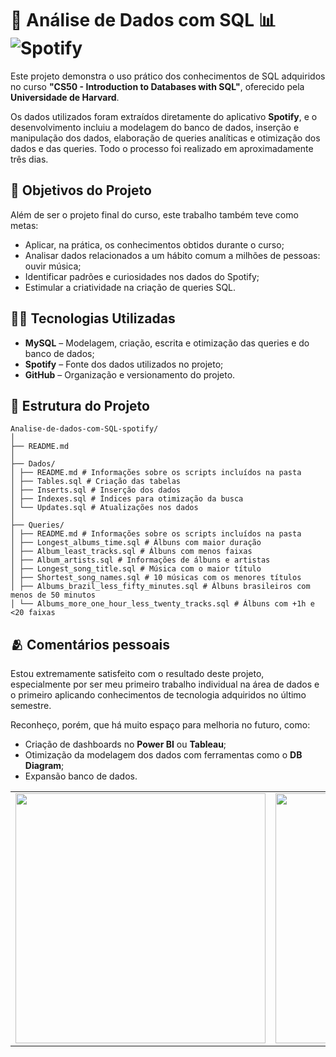# 🎵 Análise de Dados com SQL 📊 ![Spotify](https://img.shields.io/badge/Spotify-1ED760?&style=for-the-badge&logo=spotify&logoColor=white)

Este projeto demonstra o uso prático dos conhecimentos de SQL adquiridos no curso **"CS50 - Introduction to Databases with SQL"**, oferecido pela **Universidade de Harvard**. 

Os dados utilizados foram extraídos diretamente do aplicativo **Spotify**, e o desenvolvimento incluiu a modelagem do banco de dados, inserção e manipulação dos dados, elaboração de queries analíticas e otimização dos dados e das queries. Todo o processo foi realizado em aproximadamente três dias.


## 🎯 Objetivos do Projeto

Além de ser o projeto final do curso, este trabalho também teve como metas:

- Aplicar, na prática, os conhecimentos obtidos durante o curso;
- Analisar dados relacionados a um hábito comum a milhões de pessoas: ouvir música;
- Identificar padrões e curiosidades nos dados do Spotify;
- Estimular a criatividade na criação de queries SQL.


## 👨‍💻 Tecnologias Utilizadas

- **MySQL** – Modelagem, criação, escrita e otimização das queries e do banco de dados;
- **Spotify** – Fonte dos dados utilizados no projeto;
- **GitHub** – Organização e versionamento do projeto.


## 💼 Estrutura do Projeto


```
Analise-de-dados-com-SQL-spotify/
│
├── README.md
│
├── Dados/
│ ├── README.md # Informações sobre os scripts incluídos na pasta
│ ├── Tables.sql # Criação das tabelas
│ ├── Inserts.sql # Inserção dos dados
│ ├── Indexes.sql # Índices para otimização da busca
│ └── Updates.sql # Atualizações nos dados
│
├── Queries/
│ ├── README.md # Informações sobre os scripts incluídos na pasta
│ ├── Longest_albums_time.sql # Álbuns com maior duração
│ ├── Album_least_tracks.sql # Álbuns com menos faixas
│ ├── Album_artists.sql # Informações de álbuns e artistas
│ ├── Longest_song_title.sql # Música com o maior título
│ ├── Shortest_song_names.sql # 10 músicas com os menores títulos
│ ├── Albums_brazil_less_fifty_minutes.sql # Álbuns brasileiros com menos de 50 minutos
│ └── Albums_more_one_hour_less_twenty_tracks.sql # Álbuns com +1h e <20 faixas
```

## 🫂 Comentários pessoais
Estou extremamente satisfeito com o resultado deste projeto, especialmente por ser meu primeiro trabalho individual na área de dados e o primeiro aplicando conhecimentos de tecnologia adquiridos no último semestre.

Reconheço, porém, que há muito espaço para melhoria no futuro, como:

- Criação de dashboards no **Power BI** ou **Tableau**;
- Otimização da modelagem dos dados com ferramentas como o **DB Diagram**;
- Expansão banco de dados.

<div align="center">
<table>
  <tr>
    <td align="left">
        <img src="https://media.giphy.com/media/v1.Y2lkPTc5MGI3NjExbzN1bzVqY3NyM3NmamFyaXJhOG8xZTNidGczMTc5ZnVrNmpwYTMxYyZlcD12MV9naWZzX3NlYXJjaCZjdD1n/4oMoIbIQrvCjm/giphy.gif" width="400">
    </td>
    <td align="right">
        <img src="https://media3.giphy.com/media/v1.Y2lkPTc5MGI3NjExZzQxaXNvMzlmMXp0dXJiODM1dGpkbmY5N2s4ZmprNTA2aTMyODc0eCZlcD12MV9pbnRlcm5hbF9naWZfYnlfaWQmY3Q9Zw/l41lUJ1YoZB1lHVPG/giphy.gif" width="400">
    </td>
  </tr>
</table>
</div>
